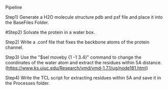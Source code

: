 Pipeline

Step1) Generate a H2O molecule structure pdb and psf file and place it into the BaseFiles Folder.

#Step2) Solvate the protein in a water box.

Step2) Write a .conf file that fixes the backbone atoms of the protein channel.

Step3) Use the "$sel moveby {1 -1 3.4}" command to change the coordinates of the water atom and extract the residues within 5A distance. (https://www.ks.uiuc.edu/Research/vmd/vmd-1.7.1/ug/node181.html)

Step4) Write the TCL script for extracting residues within 5A and save it in the Processes folder.
